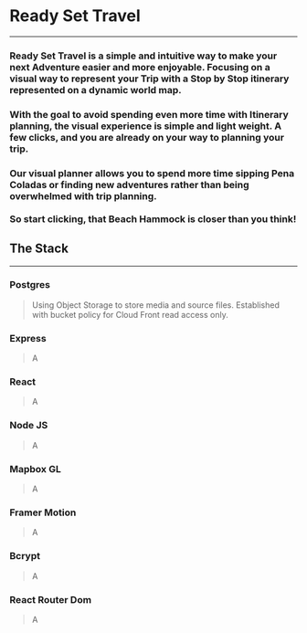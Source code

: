 # Ready Set Travel  
- - - 
### Ready Set Travel is a simple and intuitive way to make your next Adventure easier and more enjoyable. Focusing on a visual way to represent your Trip with a Stop by Stop itinerary represented on a dynamic world map.
### With the goal to avoid spending even more time with Itinerary planning, the visual experience is simple and light weight. A few clicks, and you are already on your way to planning your trip.
### Our visual planner allows you to spend more time sipping Pena Coladas or finding new adventures rather than being overwhelmed with trip planning. <br/> <br/>So start clicking, that Beach Hammock is closer than you think!
## The Stack
- - -
### Postgres
> Using Object Storage to store media and source files. Established with bucket policy for Cloud Front read access only.
>

### Express
>  A
>

### React
> A
>

### Node JS 
> A
>

### Mapbox GL
> A
>

### Framer Motion 
> A
>

### Bcrypt 
> A
>

### React Router Dom 
> A
>

